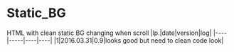 # Static_BG
HTML with clean static BG changing when scroll
|lp.|date|version|log|
|----|-----|----|----|
|1|2016.03.31|0.9|looks good but need to clean code look|
